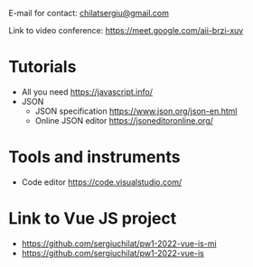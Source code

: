 E-mail for contact: chilatsergiu@gmail.com

Link to video conference: https://meet.google.com/aii-brzi-xuv

# Tutorials
+ All you need https://javascript.info/
+ JSON
  + JSON specification https://www.json.org/json-en.html
  + Online JSON editor https://jsoneditoronline.org/

# Tools and instruments
+ Code editor https://code.visualstudio.com/

# Link to Vue JS project
+ https://github.com/sergiuchilat/pw1-2022-vue-is-mi
+ https://github.com/sergiuchilat/pw1-2022-vue-is


